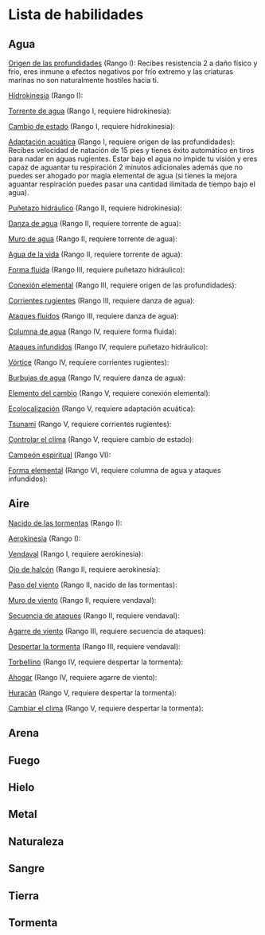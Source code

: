 # Lista de habilidades

## Agua

<u>Origen de las profundidades</u> (Rango I): Recibes resistencia 2 a daño físico y frío, eres inmune a efectos negativos por frío extremo y las criaturas marinas no son naturalmente hostiles hacia ti.

<u>Hidrokinesia</u> (Rango I):

<u>Torrente de agua</u> (Rango I, requiere hidrokinesia):

<u>Cambio de estado</u> (Rango I, requiere hidrokinesia):

<u>Adaptación acuática</u> (Rango I, requiere origen de las profundidades): Recibes velocidad de natación de 15 pies y tienes éxito automático en tiros para nadar en aguas rugientes. Estar bajo el agua no impide tu visión y eres capaz de aguantar tu respiración 2 minutos adicionales además que no puedes ser ahogado por magia elemental de agua (si tienes la mejora aguantar respiración puedes pasar una cantidad ilimitada de tiempo bajo el agua).

<u>Puñetazo hidráulico</u> (Rango II, requiere hidrokinesia):

<u>Danza de agua</u> (Rango II, requiere torrente de agua):

<u>Muro de agua</u> (Rango II, requiere torrente de agua):

<u>Agua de la vida</u> (Rango II, requiere torrente de agua):

<u>Forma fluida</u> (Rango III, requiere puñetazo hidráulico):

<u>Conexión elemental</u> (Rango III, requiere origen de las profundidades):

<u>Corrientes rugientes</u> (Rango III, requiere danza de agua):

<u>Ataques fluidos</u> (Rango III, requiere danza de agua):

<u>Columna de agua</u> (Rango IV, requiere forma fluida):

<u>Ataques infundidos</u> (Rango IV, requiere puñetazo hidráulico):

<u>Vórtice</u> (Rango IV, requiere corrientes rugientes):

<u>Burbujas de agua</u> (Rango IV, requiere danza de agua):

<u>Elemento del cambio</u> (Rango V, requiere conexión elemental):

<u>Ecolocalización</u> (Rango V, requiere adaptación acuática):

<u>Tsunami</u> (Rango V, requiere corrientes rugientes):

<u>Controlar el clima</u> (Rango V, requiere cambio de estado):

<u>Campeón espiritual</u> (Rango VI):

<u>Forma elemental</u> (Rango VI, requiere columna de agua y ataques infundidos):

## Aire

<u>Nacido de las tormentas</u> (Rango I):

<u>Aerokinesia</u> (Rango I):

<u>Vendaval</u> (Rango I, requiere aerokinesia):

<u>Ojo de halcón</u> (Rango II, requiere aerokinesia):

<u>Paso del viento</u> (Rango II, nacido de las tormentas):

<u>Muro de viento</u> (Rango II, requiere vendaval):

<u>Secuencia de ataques</u> (Rango II, requiere vendaval):

<u>Agarre de viento</u> (Rango III, requiere secuencia de ataques):

<u>Despertar la tormenta</u> (Rango III, requiere vendaval): 

<u>Torbellino</u> (Rango IV, requiere despertar la tormenta):

<u>Ahogar</u> (Rango IV, requiere agarre de viento):

<u>Huracán</u> (Rango V, requiere despertar la tormenta): 

<u>Cambiar el clima</u> (Rango V, requiere despertar la tormenta):

## Arena

## Fuego

## Hielo

## Metal

## Naturaleza

## Sangre

## Tierra

## Tormenta